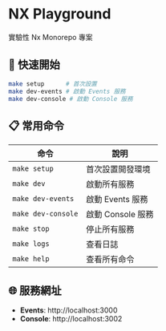 # NX Playground

實驗性 Nx Monorepo 專案

## 🚀 快速開始

```bash
make setup      # 首次設置
make dev-events # 啟動 Events 服務
make dev-console # 啟動 Console 服務
```

## 📋 常用命令

| 命令               | 說明              |
| ------------------ | ----------------- |
| `make setup`       | 首次設置開發環境  |
| `make dev`         | 啟動所有服務      |
| `make dev-events`  | 啟動 Events 服務  |
| `make dev-console` | 啟動 Console 服務 |
| `make stop`        | 停止所有服務      |
| `make logs`        | 查看日誌          |
| `make help`        | 查看所有命令      |

## 🌐 服務網址

- **Events**: http://localhost:3000
- **Console**: http://localhost:3002

